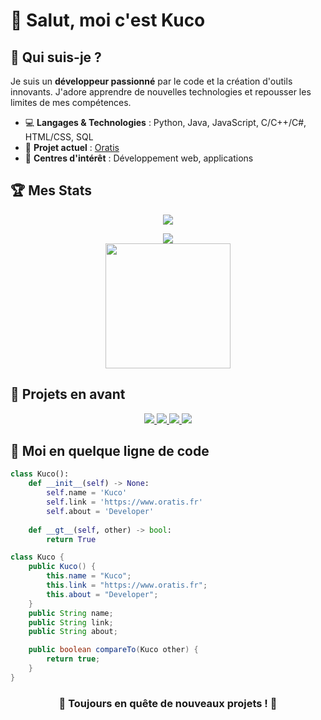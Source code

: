 # 👋 Salut, moi c'est Kuco

## 🚀 Qui suis-je ?

Je suis un **développeur passionné** par le code et la création d'outils innovants. J'adore apprendre de nouvelles technologies et repousser les limites de mes compétences.

- 💻 **Langages & Technologies** : Python, Java, JavaScript, C/C++/C#, HTML/CSS, SQL
- 🔗 **Projet actuel** : [Oratis](https://www.oratis.fr)
- 🎯 **Centres d'intérêt** : Développement web, applications

## 🏆 Mes Stats

<div align="center">
    <img src="https://profile-counter.glitch.me/KucoDEV/count.svg" />
</div>
<p align=center>
  <div align=center>
    <img src="https://github-widgetbox.vercel.app/api/profile?username=KucoDEV&data=followers,repositories,stars,commits&theme=darkmode" /><br>
  </div>
  <div align=center>
    <a href="https://github.com/anuraghazra/github-readme-stats">
      <img height=200 align="center" src="https://github-readme-stats.vercel.app/api/top-langs/?username=KucoDEV&hide=c%23,powershell,Mathematica,Ruby,Objective-C,Objective-C%2b%2b,Cuda&title_color=61dafb&text_color=ffffff&icon_color=61dafb&bg_color=20232a&langs_count=8&layout=compact&border_color=61dafb&hide_border=true&size_weight=0.5&count_weight=0.5" />
    </a>
  </div>
</p>

## 🌟 Projets en avant

<div align="center">
  <a href="https://github.com/KucoDEV/MyBox">
    <img src="https://github-readme-stats.vercel.app/api/pin/?username=KucoDEV&repo=MyBox&theme=dark" />
  </a>
  <a href="https://github.com/KucoDEV/Portfolio">
    <img src="https://github-readme-stats.vercel.app/api/pin/?username=KucoDEV&repo=Portfolio&theme=dark" />
  </a>
  <a href="https://github.com/KucoDEV/Chess-Stats">
    <img src="https://github-readme-stats.vercel.app/api/pin/?username=KucoDEV&repo=Chess-Stats&theme=dark" />
  </a>
  <a href="https://github.com/KucoDEV/TKinter-Designer">
    <img src="https://github-readme-stats.vercel.app/api/pin/?username=KucoDEV&repo=TKinter-Designer&theme=dark" />
  </a>    
</div>

## 🔧 Moi en quelque ligne de code

```python
class Kuco():
    def __init__(self) -> None:
        self.name = 'Kuco'
        self.link = 'https://www.oratis.fr'
        self.about = 'Developer'
    
    def __gt__(self, other) -> bool:
        return True
```

```java
class Kuco {
    public Kuco() {
        this.name = "Kuco";
        this.link = "https://www.oratis.fr";
        this.about = "Developer";
    }
    public String name;
    public String link;
    public String about;

    public boolean compareTo(Kuco other) {
        return true;
    }
}
```

<div align="center"><h3>📌 Toujours en quête de nouveaux projets ! 🚀</h3></div>
